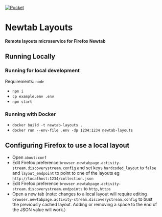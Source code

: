 [![Pocket](https://circleci.com/gh/Pocket/newtab-layouts.svg?style=svg&circle-token=cd95def39a0addb9b3ff196e29ae11d8e571f1be)](https://app.circleci.com/pipelines/github/Pocket/newtab-layouts)

# Newtab Layouts

**Remote layouts microservice for Firefox Newtab**

## Running Locally

### Running for local development

Requirements: `node`

- `npm i`
- `cp example.env .env`
- `npm start`

### Running with Docker

- `docker build -t newtab-layouts .`
- `docker run --env-file .env -dp 1234:1234 newtab-layouts`

## Configuring Firefox to use a local layout

- Open `about:conf`
- Edit Firefox preference `browser.newtabpage.activity-stream.discoverystream.config` and set keys `hardcoded_layout` to `false` and `layout_endpoint` to point to one of the layouts eg `http://localhost:1234/collection.json`
- Edit Firefox preference `browser.newtabpage.activity-stream.discoverystream.endpoints` to `http,https`
- Open a new tab (note: changes to a local layout will require editing `browser.newtabpage.activity-stream.discoverystream.config` to bust the previously cached layout. Adding or removing a space to the end of the JSON value will work.)
